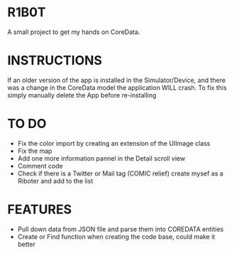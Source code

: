 R1B0T
=====

A small project to get my hands on CoreData.


INSTRUCTIONS
============

If an older version of the app is installed in the Simulator/Device, and 
there was a change in the CoreData model the application WILL crash.
To fix this simply manually delete the App before re-installing 


TO DO
=====

- Fix the color import by creating an extension of the UIImage class
- Fix the map
- Add one more information pannel in the Detail scroll view
- Comment code
- Check if there is a Twitter or Mail tag
(COMIC relief) create mysef as a Riboter and add to the list

FEATURES
========
- Pull down data from JSON file and parse them into COREDATA entities
- Create or Find function when creating the code base, could make it better

